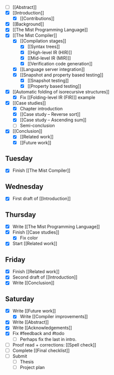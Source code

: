 - [ ] [[Abstract]]
- [x] [[Introduction]]
    - [x] [[Contributions]]
- [x] [[Background]]
- [x] [[The Mist Programming Language]]
- [x] [[The Mist Compiler]]
    - [x] [[Compilation stages]]
        - [x] [[Syntax trees]]
        - [x] [[High-level IR (HIR)]]
        - [x] [[Mid-level IR (MIR)]]
        - [x] [[Verification code generation]]
    - [x] [[Language server integration]]
    - [x] [[Snapshot and property based testing]]
        - [x] [[Snapshot testing]]
        - [x] [[Property based testing]]
- [x] [[Automatic folding of isorecursive structures]]
    - [x] Fix [[Folding-level IR (FIR)]] example
- [x] [[Case studies]]
    - [x] Chapter introduction
    - [x] [[Case study – Reverse sort]]
    - [x] [[Case study – Ascending sum]]
    - [ ] Semi-conclusion
- [x] [[Conclusion]]
    - [x] [[Related work]]
    - [x] [[Future work]]

## Tuesday
- [x] Finish [[The Mist Compiler]]

## Wednesday
- [x] First draft of [[Introduction]]

## Thursday
- [x] Write [[The Mist Programming Language]]
- [x] Finish [[Case studies]]
    - [x] Fix color
- [x] Start [[Related work]]

## Friday
- [x] Finish [[Related work]]
- [x] Second draft of [[Introduction]]
- [x] Write [[Conclusion]]

## Saturday
- [x] Write [[Future work]]
    - [x] Write [[Compiler improvements]]
- [x] Write [[Abstract]]
- [x] Write [[Acknowledgements]]
- [x] Fix #feedback and #todo
    - [ ] Perhaps fix the last in intro.
- [ ] Proof read + corrections: [[Spell check]]
- [ ] Complete [[Final checklist]]
- [ ] Submit
    - [ ] Thesis
    - [ ] Project plan
